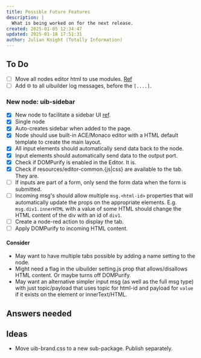 ```yaml
---
title: Possible Future Features
description: |
  What is being worked on for the next release.
created: 2025-01-05 12:34:47
updated: 2025-01-18 17:51:31
author: Julian Knight (Totally Information)
---
```


## To Do

* [ ] Move all nodes editor html to use modules. [Ref](https://discourse.nodered.org/t/text-javascript-vs-module-in-html/94215/4)
* [ ] Add 🌐 to all uibuilder log messages, before the `[....]`.

### New node: uib-sidebar

* [x] New node to facilitate a sidebar UI [ref](https://github.com/TotallyInformation/node-red-contrib-uibuilder/discussions/510).
* [x] Single node
* [x] Auto-creates sidebar when added to the page.
* [x] Node should use built-in ACE/Monaco editor with a HTML default template to create the main layout.
* [x] All input elements should automatically send data back to the node.
* [x] Input elements should automatically send data to the output port.
* [x] Check if DOMPurify is enabled in the Editor. It is.
* [x] Check if resources/editor-common.{js|css} are available to the tab. They are.
* [ ] If inputs are part of a form, only send the form data when the form is submitted.
* [ ] Incoming msg's should allow multiple `msg.<html-id>` properties that will automatically update the props on the appropriate elements. E.g. `msg.div1.innerHTML` with a value of some HTML should change the HTML content of the div with an id of `div1`.
* [ ] Create a node-red action to display the tab.
* [ ] Apply DOMPurify to incoming HTML content.

#### Consider

* May want to have multiple tabs possible by adding a name setting to the node.
* Might need a flag in the uibuilder setting.js prop that allows/disallows HTML content. Or maybe turns off DOMPurify.
* May want an alternative simpler input msg (as well as the full msg type) with just topic/payload that uses topic for html-id and payload for `value` if it exists on the element or innerText/HTML.

## Answers needed

## Ideas

* Move uib-brand.css to a new sub-package. Publish separately.
